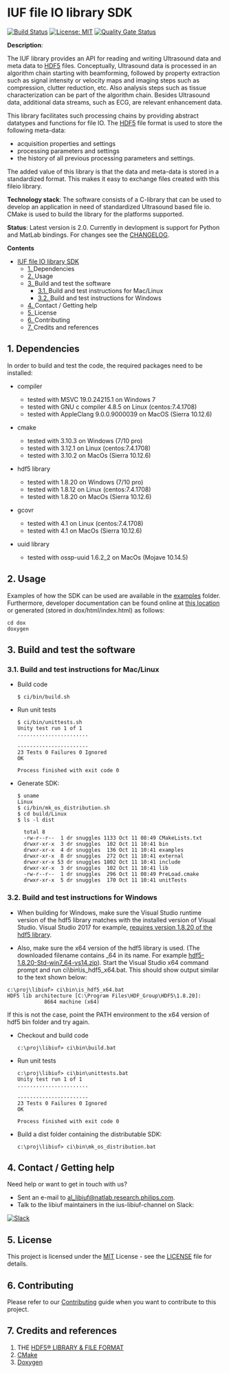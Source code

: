 # IUF file IO library SDK
[![Build Status](https://travis-ci.com/philips-software/ius-libiuf.svg?branch=develop)](https://travis-ci.com/philips-software/ius-libiuf) [![License: MIT](https://img.shields.io/badge/License-MIT-brightgreen.svg)](https://opensource.org/licenses/MIT) [![Quality Gate Status](https://sonarcloud.io/api/project_badges/measure?project=philips-software_ius-libiuf&metric=alert_status)](https://sonarcloud.io/dashboard?id=philips-software_ius-libiuf)

**Description**:

The IUF library provides an API for reading and writing Ultrasound data and meta data to [HDF5](https://www.hdfgroup.org/solutions/hdf5/) files. Conceptually, Ultrasound data is processed in an algorithm chain starting with beamforming, followed by property extraction such as signal intensity or velocity maps and imaging steps such as compression, clutter reduction, etc. Also analysis steps such as tissue characterization can be part of the algorithm chain. Besides Ultrasound data, additional data streams, such as ECG, are relevant enhancement data.

This library facilitates such processing chains by providing abstract datatypes and functions for file IO. The [HDF5](https://www.hdfgroup.org/solutions/hdf5/) file format is used to store the following meta-data:

- acquisition properties and settings 
- processing parameters and settings 
- the history of all previous processing parameters and settings.

The added value of this library is that the data and meta-data is stored in a standardized format. This makes it easy to exchange files created with this fileio library.

**Technology stack**: The software consists of a C-library that can be used to develop an application in need of standardized Ultrasound based file io. CMake is used to build the library for the platforms supported.

**Status**:  Latest version is 2.0. Currently in devlopment is support for Python and MatLab bindings. For changes see the [CHANGELOG](CHANGELOG.md).

**Contents**
<!-- vscode-markdown-toc -->
- [IUF file IO library SDK](#IUF-file-IO-library-SDK)
  - [1. <a name='Dependencies'></a>Dependencies](#1-a-nameDependenciesaDependencies)
  - [2. <a name='Usage'></a>Usage](#2-a-nameUsageaUsage)
  - [3. <a name='Buildandtestthesoftware'></a>Build and test the software](#3-a-nameBuildandtestthesoftwareaBuild-and-test-the-software)
    - [3.1. <a name='BuildandtestinstructionsforMacLinux'></a>Build and test instructions for Mac/Linux](#31-a-nameBuildandtestinstructionsforMacLinuxaBuild-and-test-instructions-for-MacLinux)
    - [3.2. <a name='BuildandtestinstructionsforWindows'></a>Build and test instructions for Windows](#32-a-nameBuildandtestinstructionsforWindowsaBuild-and-test-instructions-for-Windows)
  - [4. <a name='ContactGettinghelp'></a>Contact / Getting help](#4-a-nameContactGettinghelpaContact--Getting-help)
  - [5. <a name='License'></a>License](#5-a-nameLicenseaLicense)
  - [6. <a name='Contributing'></a> Contributing](#6-a-nameContributinga-Contributing)
  - [7. <a name='Creditsandreferences'></a>Credits and references](#7-a-nameCreditsandreferencesaCredits-and-references)

<!-- vscode-markdown-toc-config
	numbering=true
	autoSave=true
	/vscode-markdown-toc-config -->
<!-- /vscode-markdown-toc -->

##  1. <a name='Dependencies'></a>Dependencies

In order to build and test the code, the required packages need to be installed:
- compiler
  - tested with MSVC 19.0.24215.1 on Windows 7
  - tested with GNU c compiler 4.8.5 on Linux (centos:7.4.1708)
  - tested with AppleClang 9.0.0.9000039 on MacOS (Sierra 10.12.6)
  
- cmake
  - tested with 3.10.3 on Windows (7/10 pro)
  - tested with 3.12.1 on Linux (centos:7.4.1708)
  - tested with 3.10.2 on MacOs (Sierra 10.12.6)
  
- hdf5 library
  - tested with 1.8.20 on Windows (7/10 pro)
  - tested with 1.8.12 on Linux (centos:7.4.1708)
  - tested with 1.8.20 on MacOs (Sierra 10.12.6)

- gcovr
  - tested with 4.1 on Linux (centos:7.4.1708)
  - tested with 4.1 on MacOs (Sierra 10.12.6)

- uuid library 
  - tested with ossp-uuid 1.6.2_2 on MacOs (Mojave 10.14.5)


##  2. <a name='Usage'></a>Usage

Examples of how the SDK can be used are available in the [examples](examples) folder. 
Furthermore, developer documentation can be found online at [this location](https://philips-software.github.io/ius-libiuf/index.html)
or generated (stored in dox/html/index.html) as follows:
```
cd dox
doxygen
```

##  3. <a name='Buildandtestthesoftware'></a>Build and test the software

###  3.1. <a name='BuildandtestinstructionsforMacLinux'></a>Build and test instructions for Mac/Linux

- Build code

    ```
    $ ci/bin/build.sh
    ```
- Run unit tests

    ```
    $ ci/bin/unittests.sh
    Unity test run 1 of 1
    .......................
    
    -----------------------
    23 Tests 0 Failures 0 Ignored 
    OK
    
    Process finished with exit code 0
    ```
- Generate SDK:
    ```
    $ uname
    Linux
    $ ci/bin/mk_os_distribution.sh
    $ cd build/Linux
    $ ls -l dist
    
      total 8
      -rw-r--r--  1 dr snuggles 1133 Oct 11 08:49 CMakeLists.txt
      drwxr-xr-x  3 dr snuggles  102 Oct 11 10:41 bin
      drwxr-xr-x  4 dr snuggles  136 Oct 11 10:41 examples
      drwxr-xr-x  8 dr snuggles  272 Oct 11 10:41 external
      drwxr-xr-x 53 dr snuggles 1802 Oct 11 10:41 include
      drwxr-xr-x  3 dr snuggles  102 Oct 11 10:41 lib
      -rw-r--r--  1 dr snuggles  296 Oct 11 08:49 PreLoad.cmake
      drwxr-xr-x  5 dr snuggles  170 Oct 11 10:41 unitTests

    ```


###  3.2. <a name='BuildandtestinstructionsforWindows'></a>Build and test instructions for Windows

- When building for Windows, make sure the Visual Studio runtime version of the hdf5 library matches
with the installed version of Visual Studio. Visual Studio 2017 for example, 
[requires version 1.8.20 of the hdf5 library](https://portal.hdfgroup.org/display/support/HDF5+1.8.20#files). 


- Also, make sure the x64 version of the hdf5 library is used. (The downloaded filename contains _64 in its name.
For example [hdf5-1.8.20-Std-win7_64-vs14.zip](https://support.hdfgroup.org/ftp/HDF5/releases/hdf5-1.8/hdf5-1.8.20/bin/windows/hdf5-1.8.20-Std-win7_64-vs14.zip)).
Start the Visual Studio x64 command prompt and run ci\bin\is_hdf5_x64.bat. This should show output similar
to the text shown below: 
```
c:\proj\libiuf> ci\bin\is_hdf5_x64.bat
HDF5 lib architecture [C:\Program Files\HDF_Group\HDF5\1.8.20]:
            8664 machine (x64)
```

If this is not the case, point the PATH environment to the x64 version of hdf5 bin folder and try again.


- Checkout and build code

    ```
    c:\proj\libiuf> ci\bin\build.bat
    ```
- Run unit tests

    ```
    c:\proj\libiuf> ci\bin\unittests.bat
    Unity test run 1 of 1
    .......................
    
    -----------------------
    23 Tests 0 Failures 0 Ignored 
    OK
    
    Process finished with exit code 0
    ```
- Build a dist folder containing the distributable SDK:

    ```
    c:\proj\libiuf> ci\bin\mk_os_distribution.bat
    ```

##  4. <a name='ContactGettinghelp'></a>Contact / Getting help

Need help or want to get in touch with us? 
* Sent an e-mail to al_libiuf@natlab.research.philips.com.
* Talk to the libiuf maintainers in the ius-libiuf-channel on Slack:
 
[![Slack](https://philips-software-slackin.now.sh/badge.svg)](https://philips-software-slackin.now.sh)

##  5. <a name='License'></a>License

This project is licensed under the [MIT](https://opensource.org/licenses/MIT) License - see the [LICENSE](LICENSE.md) file for details.

##  6. <a name='Contributing'></a> Contributing

Please refer to our [Contributing](CONTRIBUTING.md) guide when you want to contribute to this project.

##  7. <a name='Creditsandreferences'></a>Credits and references

1. THE [HDF5® LIBRARY & FILE FORMAT](https://www.hdfgroup.org/solutions/hdf5/)
2. [CMake](https://cmake.org/)
3. [Doxygen](http://www.doxygen.nl/)
   
